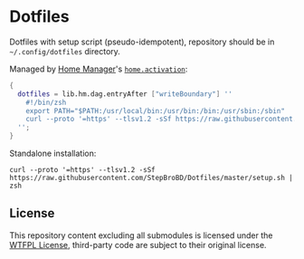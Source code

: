 # Dotfiles

Dotfiles with setup script (pseudo-idempotent), repository should be in `~/.config/dotfiles` directory.

Managed by [Home Manager](https://github.com/nix-community/home-manager)'s [`home.activation`](https://rycee.gitlab.io/home-manager/options.html#opt-home.activation):

```nix
{
  dotfiles = lib.hm.dag.entryAfter ["writeBoundary"] ''
    #!/bin/zsh
    export PATH="$PATH:/usr/local/bin:/usr/bin:/bin:/usr/sbin:/sbin"
    curl --proto '=https' --tlsv1.2 -sSf https://raw.githubusercontent.com/StepBroBD/Dotfiles/master/setup.sh | zsh >/dev/null 2>&1
  '';
}
```

Standalone installation:

```shell
curl --proto '=https' --tlsv1.2 -sSf https://raw.githubusercontent.com/StepBroBD/Dotfiles/master/setup.sh | zsh
```

## License

This repository content excluding all submodules is licensed under the [WTFPL License](LICENSE.md), third-party code are subject to their original license.
